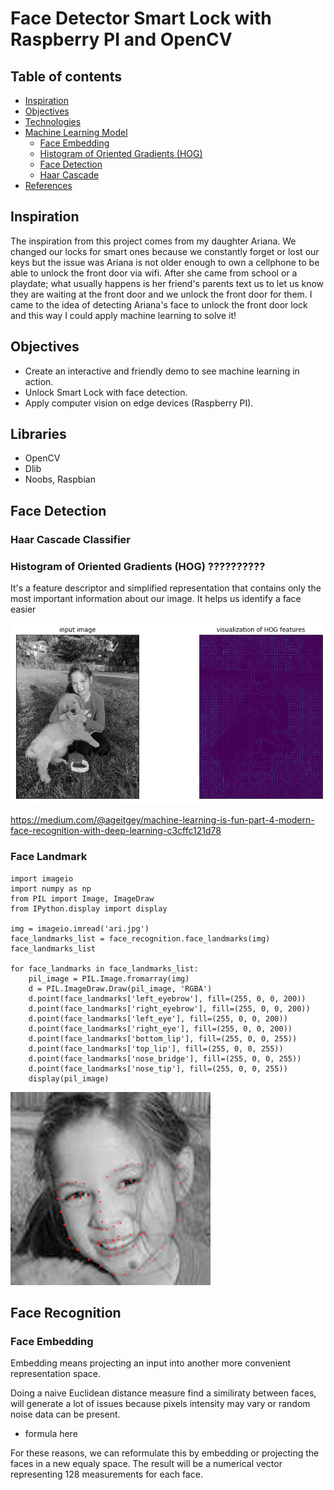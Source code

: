 # Face Detector Smart Lock with Raspberry PI and OpenCV

## Table of contents
- [Inspiration](#inspiration)
- [Objectives](#Objectives)
- [Technologies](#technologies)
- [Machine Learning Model](#prediction-model)
  + [Face Embedding](#FaceEmbedding)
   * [Histogram of Oriented Gradients (HOG)](#twitter-analysis)
  + [Face Detection](#why)
   * [Haar Cascade](#web-scrapping-analysis)
- [References](#references)

## Inspiration
The inspiration from this project comes from my daughter Ariana. We changed our locks for smart ones because we constantly forget or lost our keys but the issue was Ariana is not older enough to own a cellphone to be able to unlock the front door via wifi. After she came from school or a playdate; what usually happens is her friend's parents text us to let us know they are waiting at the front door and we unlock the front door for them.  I came to the idea of detecting Ariana's face to unlock the front door lock and this way I could apply machine learning to solve it!

## Objectives
* Create an interactive and friendly demo to see machine learning in action.
* Unlock Smart Lock with face detection.
* Apply computer vision on edge devices (Raspberry PI).


## Libraries
* OpenCV
* Dlib
* Noobs, Raspbian 


## Face Detection

### Haar Cascade Classifier


### Histogram of Oriented Gradients (HOG) ??????????
It's a feature descriptor and simplified representation that contains only the most important information about our image. It helps us identify a face easier 

<img src="/img/hog-vector-ari.png"/>

https://medium.com/@ageitgey/machine-learning-is-fun-part-4-modern-face-recognition-with-deep-learning-c3cffc121d78

### Face Landmark

```
import imageio
import numpy as np
from PIL import Image, ImageDraw
from IPython.display import display

img = imageio.imread('ari.jpg') 
face_landmarks_list = face_recognition.face_landmarks(img)
face_landmarks_list

for face_landmarks in face_landmarks_list:
    pil_image = PIL.Image.fromarray(img)
    d = PIL.ImageDraw.Draw(pil_image, 'RGBA')
    d.point(face_landmarks['left_eyebrow'], fill=(255, 0, 0, 200))
    d.point(face_landmarks['right_eyebrow'], fill=(255, 0, 0, 200))
    d.point(face_landmarks['left_eye'], fill=(255, 0, 0, 200))
    d.point(face_landmarks['right_eye'], fill=(255, 0, 0, 200))
    d.point(face_landmarks['bottom_lip'], fill=(255, 0, 0, 255))
    d.point(face_landmarks['top_lip'], fill=(255, 0, 0, 255))
    d.point(face_landmarks['nose_bridge'], fill=(255, 0, 0, 255))
    d.point(face_landmarks['nose_tip'], fill=(255, 0, 0, 255))
    display(pil_image)
```

<img src="/img/face_landmark_ari.png"/>

## Face Recognition

### Face Embedding
Embedding means projecting an input into another more convenient representation space.

Doing a naive Euclidean distance measure find a similiraty between faces, will generate a lot of issues because pixels intensity may vary or random noise data can be present.

* formula here

For these reasons, we can reformulate this by embedding or projecting the faces in a new equaly space. The result will be a numerical vector representing 128 measurements for each face.
